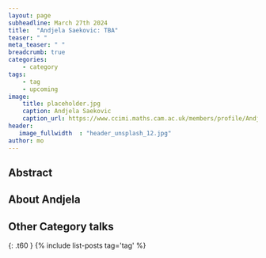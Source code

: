 ```yaml
---
layout: page
subheadline: March 27th 2024
title:  "Andjela Saekovic: TBA"
teaser: " "
meta_teaser: " "
breadcrumb: true
categories:
    - category
tags:
    - tag
    - upcoming
image:
    title: placeholder.jpg
    caption: Andjela Saekovic
    caption_url: https://www.ccimi.maths.cam.ac.uk/members/profile/Andjela%20Sarkovic/
header:
   image_fullwidth  : "header_unsplash_12.jpg"
author: mo
---
```



## Abstract

## About Andjela


## Other Category talks
{: .t60 }
{% include list-posts tag='tag' %}
